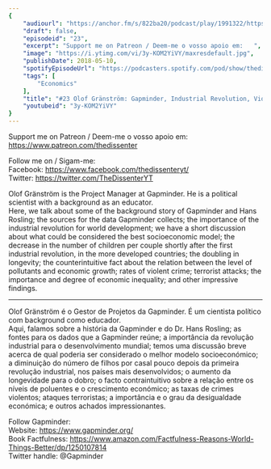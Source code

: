 ```yaml
---
{
	"audiourl": "https://anchor.fm/s/822ba20/podcast/play/1991322/https%3A%2F%2Fd3ctxlq1ktw2nl.cloudfront.net%2Fproduction%2F2018-11-27%2F7600075-44100-2-8dc5331707da5.mp3",
	"draft": false,
	"episodeid": "23",
	"excerpt": "Support me on Patreon / Deem-me o vosso apoio em:   ",
	"image": "https://i.ytimg.com/vi/3y-KOM2YiVY/maxresdefault.jpg",
	"publishDate": 2018-05-10,
	"spotifyEpisodeUrl": "https://podcasters.spotify.com/pod/show/thedissenter/episodes/23-Olof-Grnstrm-Gapminder--Industrial-Revolution--Violence-Rates--Economic-Inequality-e2r96q",
	"tags": [
		"Economics"
	],
	"title": "#23 Olof Gränström: Gapminder, Industrial Revolution, Violence Rates, Economic Inequality",
	"youtubeid": "3y-KOM2YiVY"
}
---
```

Support me on Patreon / Deem-me o vosso apoio em:   
https://www.patreon.com/thedissenter

Follow me on / Sigam-me:  
Facebook: https://www.facebook.com/thedissenteryt/  
Twitter: https://twitter.com/TheDissenterYT

Olof Gränström is the Project Manager at Gapminder. He is a political scientist with a background as an educator.  
Here, we talk about some of the background story of Gapminder and Hans Rosling; the sources for the data Gapminder collects; the importance of the industrial revolution for world development; we have a short discussion about what could be considered the best socioeconomic model; the decrease in the number of children per couple shortly after the first industrial revolution, in the more developed countries; the doubling in longevity; the counterintuitive fact about the relation between the level of pollutants and economic growth; rates of violent crime; terrorist attacks; the importance and degree of economic inequality; and other impressive findings.

---

Olof Gränström é o Gestor de Projetos da Gapminder. É um cientista político com background como educador.  
Aqui, falamos sobre a história da Gapminder e do Dr. Hans Rosling; as fontes para os dados que a Gapminder reúne; a importância da revolução industrial para o desenvolvimento mundial; temos uma discussão breve acerca de qual poderia ser considerado o melhor modelo socioeconómico; a diminuição do número de filhos por casal pouco depois da primeira revolução industrial, nos países mais desenvolvidos; o aumento da longevidade para o dobro; o facto contraintuitivo  sobre a relação entre os níveis de poluentes e o crescimento económico; as taxas de crimes violentos; ataques terroristas; a importância e o grau da desigualdade económica; e outros achados impressionantes.

Follow Gapminder:  
Website: https://www.gapminder.org/  
Book Factfulness: https://www.amazon.com/Factfulness-Reasons-World-Things-Better/dp/1250107814  
Twitter handle: @Gapminder